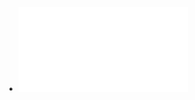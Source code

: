 - ![Blueprints Obstetrics and Gynecology.pdf](../assets/Blueprints_Obstetrics_and_Gynecology_1730589274618_0.pdf)